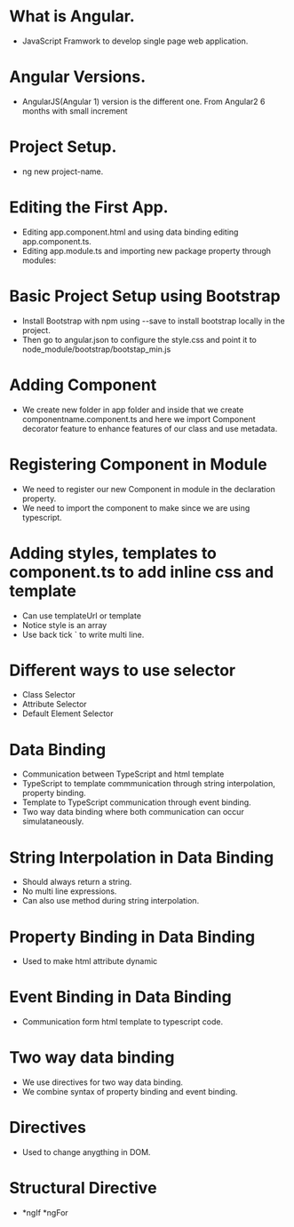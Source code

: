 # What is Angular.
- JavaScript Framwork to develop single page web application.

# Angular Versions.
- AngularJS(Angular 1) version is the different one. From Angular2 6 months with small increment

# Project Setup.
- ng new project-name.

# Editing the First App.
- Editing app.component.html and using data binding editing app.component.ts.
- Editing app.module.ts and importing new package property through modules: 

# Basic Project Setup using Bootstrap
- Install Bootstrap with npm using --save to install bootstrap locally in the project.
- Then go to angular.json to configure the style.css and point it to node_module/bootstrap/bootstap_min.js

# Adding Component
- We create new folder in app folder and inside that we create componentname.component.ts and here we import Component decorator feature to enhance features of our class and use metadata.

# Registering Component in Module
- We need to register our new Component in module in the declaration property. 
- We need to import the component to make since we are using typescript.

# Adding styles, templates to component.ts to add inline css and template
- Can use templateUrl or template
- Notice style is an array
- Use back tick ` to write multi line.

# Different ways to use selector
- Class Selector
- Attribute Selector
- Default Element Selector

# Data Binding
- Communication between TypeScript and html template
- TypeScript to template commmunication through string interpolation, property binding.
- Template to TypeScript communication through event binding.
- Two way data binding where both communication can occur simulataneously.

# String Interpolation in Data Binding
- Should always return a string.
- No multi line expressions.
- Can also use method during string interpolation.

# Property Binding in Data Binding
- Used to make html attribute dynamic

# Event Binding in Data Binding
- Communication form html template to typescript code.

# Two way data binding
- We use directives for two way data binding.
- We combine syntax of property binding and event binding.

# Directives
- Used to change anygthing in DOM.

# Structural Directive
- *ngIf *ngFor